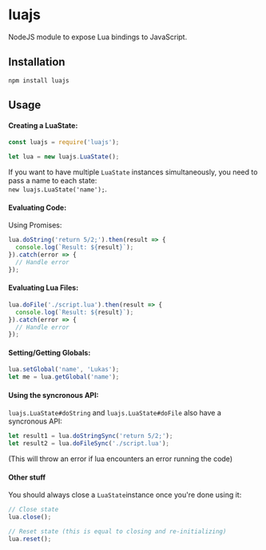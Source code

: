 # luajs

NodeJS module to expose Lua bindings to JavaScript.

## Installation

```
npm install luajs
```

## Usage

#### Creating a LuaState:

```js
const luajs = require('luajs');

let lua = new luajs.LuaState();
```
If you want to have multiple `LuaState` instances simultaneously, you need to pass a name to each state:  
`new luajs.LuaState('name');`.

#### Evaluating Code:

Using Promises:

```js
lua.doString('return 5/2;').then(result => {
  console.log(`Result: ${result}`);
}).catch(error => {
  // Handle error
});
```

#### Evaluating Lua Files:
```js
lua.doFile('./script.lua').then(result => {
  console.log(`Result: ${result}`);
}).catch(error => {
  // Handle error
});
```


#### Setting/Getting Globals:
```js
lua.setGlobal('name', 'Lukas');
let me = lua.getGlobal('name');
```

#### Using the syncronous API:

`luajs.LuaState#doString` and `luajs.LuaState#doFile` also have a syncronous API:

```js
let result1 = lua.doStringSync('return 5/2;');
let result2 = lua.doFileSync('./script.lua');
```
(This will throw an error if lua encounters an error running the code)

#### Other stuff

You should always close a `LuaState`instance once you're done using it:
```js
// Close state
lua.close();

// Reset state (this is equal to closing and re-initializing)
lua.reset();
```
